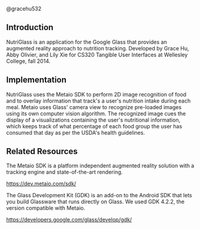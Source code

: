 @gracehu532

Introduction
-------------

NutriGlass is an application for the Google Glass that provides an augmented reality approach to nutrition tracking. Developed by Grace Hu, Abby Olivier, and Lily Xie for CS320 Tangible User Interfaces at Wellesley College, fall 2014.

Implementation
-------------

NutriGlass uses the Metaio SDK to perform 2D image recognition of food and to overlay information that track's a user's  nutrition intake during each meal. Metaio uses Glass' camera view to recognize pre-loaded images using its own computer vision algorithm. The recognized image cues the display of a visualizations containing the user's nutritional information, which keeps track of what percentage of each food group the user has consumed that day as per the USDA's health guidelines.

Related Resources
-------------

The Metaio SDK is a platform independent augmented reality solution with a tracking engine and state-of-the-art rendering.

https://dev.metaio.com/sdk/

The Glass Development Kit (GDK) is an add-on to the Android SDK that lets you build Glassware that runs directly on Glass. We used GDK 4.2.2, the version compatible with Metaio.

https://developers.google.com/glass/develop/gdk/

